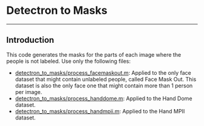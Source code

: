 # Detectron to Masks
----------------------------------------------------------------------------------------------------



## Introduction
This code generates the masks for the parts of each image where the people is not labeled. Use only the following files:
- [detectron_to_masks/process_facemaskout.m](./process_facemaskout.m): Applied to the only face dataset that might contain unlabeled people, called Face Mask Out. This dataset is also the only face one that might contain more than 1 person per image.
- [detectron_to_masks/process_handdome.m](./process_handdome.m): Applied to the Hand Dome dataset.
- [detectron_to_masks/process_handmpii.m](./process_handmpii.m): Applied to the Hand MPII dataset.

